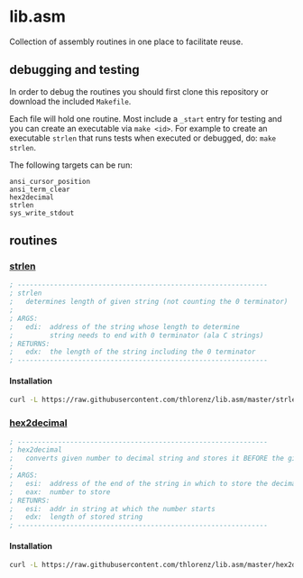 # lib.asm

Collection of assembly routines in one place to facilitate reuse.

## debugging and testing

In order to debug the routines you should first clone this repository or download the included `Makefile`.

Each file will hold one routine. Most include a `_start` entry for testing and you can create an executable via `make
<id>`.
For example to create an executable `strlen` that runs tests when executed or debugged, do: `make strlen`.

The following targets can be run:

```
ansi_cursor_position
ansi_term_clear
hex2decimal
strlen
sys_write_stdout
```

## routines

### [strlen](strlen.asm)

```asm
; --------------------------------------------------------------
; strlen
;   determines length of given string (not counting the 0 terminator)
;
; ARGS:
;   edi:  address of the string whose length to determine
;         string needs to end with 0 terminator (ala C strings)
; RETURNS:
;   edx:  the length of the string including the 0 terminator
; --------------------------------------------------------------
```

#### Installation

```sh
curl -L https://raw.githubusercontent.com/thlorenz/lib.asm/master/strlen.asm > strlen.asm
```

### [hex2decimal](hex2decimal.asm)

```asm
; --------------------------------------------------------------
; hex2decimal
;   converts given number to decimal string and stores it BEFORE the given address
;
; ARGS:
;   esi:  address of the end of the string in which to store the decimal number
;   eax:  number to store
; RETUNRS:
;   esi:  addr in string at which the number starts
;   edx:  length of stored string
; --------------------------------------------------------------
```

#### Installation

```sh
curl -L https://raw.githubusercontent.com/thlorenz/lib.asm/master/hex2decimal.asm > hex2decimal.asm
```
